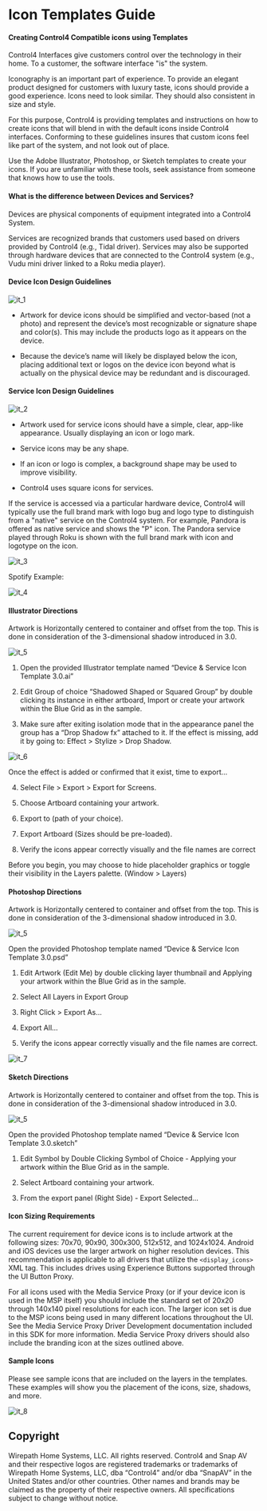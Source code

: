# Icon Templates Guide


#### Creating Control4 Compatible icons using Templates

Control4 Interfaces give customers control over the technology in their home. To a customer, the software interface "is" the system. 

Iconography is an important part of experience. To provide an elegant product designed for customers with luxury taste, icons should provide a good experience. Icons need to look similar. They should also consistent in size and style. 

For this purpose, Control4 is providing templates and instructions on how to create icons that will blend in with the default icons inside Control4 interfaces. Conforming to these guidelines insures that custom icons feel like part of the system, and not look out of place. 

Use the Adobe Illustrator, Photoshop, or Sketch templates to create your icons. If you are unfamiliar with these tools, seek assistance from someone that knows how to use the tools.


#### What is the difference between Devices and Services?
Devices are physical components of equipment integrated into a Control4 System. 

Services are recognized brands that customers used based on drivers provided by Control4 
(e.g., Tidal driver). Services may also be supported through hardware devices that are 
connected to the Control4 system (e.g., Vudu mini driver linked to a Roku media player).  


#### Device Icon Design Guidelines

![it_1]

- Artwork for device icons should be simplified and vector-based (not a photo) and represent the device’s most recognizable or signature shape and color(s). This may include the products logo as it appears on the device.

- Because the device’s name will likely be displayed below the icon, placing additional text or logos on the device icon beyond what is actually on the physical device may be redundant and is discouraged.


#### Service Icon Design Guidelines

![it_2]

- Artwork used for service icons should have a simple, clear, app-like appearance. Usually displaying an icon or logo mark. 

- Service icons may be any shape. 

- If an icon or logo is complex, a background shape may be used to improve visibility. 

- Control4 uses square icons for services. 

If the service is accessed via a particular hardware device, Control4 will typically use the full brand mark with logo bug and logo type to distinguish from a "native" service on the Control4 system. For example, Pandora is offered as native service and shows the "P" icon. The Pandora service played through Roku is shown with the full brand mark with icon and 
logotype on the icon.


![it_3]

Spotify Example:

![it_4]

#### Illustrator Directions

Artwork is Horizontally centered to container and offset from the top. This is done in consideration of the 3-dimensional shadow introduced in 3.0. 

![it_5]

1. Open the provided Illustrator template named “Device & Service Icon Template 3.0.ai” 

2. Edit Group of choice “Shadowed Shaped or Squared Group” by double clicking its instance in either artboard, Import or create your artwork within the Blue Grid as in the sample. 

3. Make sure after exiting isolation mode that in the appearance panel the group has a “Drop Shadow fx” attached to it. If the effect is missing, add it by going to: Effect \> Stylize \> Drop Shadow.

![it_6]


Once the effect is added or confirmed that it exist, time to export...

4. Select File \> Export \> Export for Screens. 

5. Choose Artboard containing your artwork. 

6. Export to  (path of your choice).

7.  Export Artboard  (Sizes should be pre-loaded). 

8. Verify the icons appear correctly visually and the file names are correct

Before you begin, you may choose to hide placeholder graphics or toggle their visibility in the Layers palette. (Window \> Layers)


#### Photoshop Directions

Artwork is Horizontally centered to container and offset from the top. This is done in consideration of the 3-dimensional shadow introduced in 3.0. 

![it_5]


Open the provided Photoshop template named “Device & Service Icon Template 3.0.psd” 

1. Edit Artwork (Edit Me) by double clicking layer thumbnail and Applying your artwork within the Blue Grid as in the sample.  

2. Select All Layers in Export Group 

3. Right Click \> Export As... 

4. Export All... 

5. Verify the  icons appear correctly visually and the file names are correct.

![it_7]


#### Sketch Directions

Artwork is Horizontally centered to container and offset from the top. This is done in consideration of the 3-dimensional shadow introduced in 3.0. 

![it_5]

Open the provided Photoshop template named “Device & Service Icon Template 3.0.sketch” 

1. Edit Symbol by Double Clicking Symbol of Choice - Applying your artwork within the Blue Grid as in the sample.  

2. Select Artboard containing your artwork. 

3. From the export panel (Right Side) - Export Selected...  


#### Icon Sizing Requirements 

The current requirement for device icons is to include artwork at the following sizes: 70x70, 90x90, 300x300, 512x512, and 1024x1024. Android and iOS devices use the larger artwork on higher resolution devices.  This recommendation is applicable to all drivers that utilize the `<display_icons>` XML tag. This includes drives using Experience Buttons supported through the UI Button Proxy. 

For all icons used with the Media Service Proxy (or if your device icon is used in the MSP itself) you should include the standard set of 20x20 through 140x140 pixel resolutions for each icon. The larger icon set is due to the MSP icons being used in many different locations throughout the UI. See the Media Service Proxy Driver Development documentation included in this SDK for more information. Media Service Proxy drivers should also include the branding icon at the sizes outlined above.

#### Sample Icons 
Please see sample icons that are included on the layers in the templates. These examples will show you the placement of the icons, size, shadows, and more.

![it_8]

## Copyright
Wirepath Home Systems, LLC. All rights reserved. Control4 and Snap AV and their respective logos are registered trademarks or trademarks of Wirepath Home Systems, LLC, dba “Control4” and/or dba “SnapAV” in the United States and/or other countries. Other names and brands may be claimed as the property of their respective owners. All specifications subject to change without notice.


[it_1]:https://github.com/control4/docs-driverworks/raw/media/images/it_1.png
[it_2]:https://github.com/control4/docs-driverworks/raw/media/images/it_2.png
[it_3]:https://github.com/control4/docs-driverworks/raw/media/images/it_3.png
[it_4]:https://github.com/control4/docs-driverworks/raw/media/images/it_4.png
[it_5]:https://github.com/control4/docs-driverworks/raw/media/images/it_5.png
[it_6]:https://github.com/control4/docs-driverworks/raw/media/images/it_6.png
[it_7]:https://github.com/control4/docs-driverworks/raw/media/images/it_7.png
[it_8]:https://github.com/control4/docs-driverworks/raw/media/images/it_8.png
